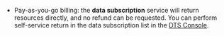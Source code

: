- Pay-as-you-go billing: the **data subscription** service will return resources directly, and no refund can be requested.
You can perform self-service return in the data subscription list in the [DTS Console](https://console.cloud.tencent.com/dts/dss).


